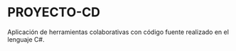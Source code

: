 # PROYECTO-CD
Aplicación de herramientas colaborativas con código fuente realizado en el lenguaje C#.
